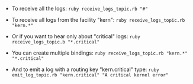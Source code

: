 - To receive all the logs:
`ruby receive_logs_topic.rb "#"`

- To receive all logs from the facility "kern":
`ruby receive_logs_topic.rb "kern.*"`

- Or if you want to hear only about "critical" logs:
`ruby receive_logs_topic.b "*.critical"`

- You can create multiple bindings:
`ruby receive_logs_topic.rb "kern.*" "*.critical"`

- And to emit a log with a routing key "kern.critical" type:
`ruby emit_log_topic.rb "kern.critical" "A critical kernel error"`


